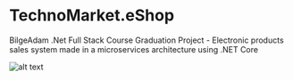 # TechnoMarket.eShop


BilgeAdam .Net Full Stack Course Graduation Project - Electronic products sales system made in a microservices architecture using .NET Core


![alt text](https://i.ibb.co/z6RGwdk/project-architecture.jpg)
